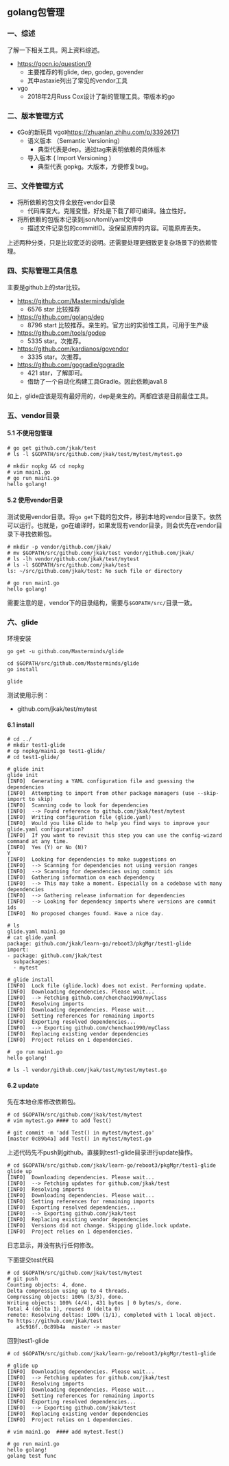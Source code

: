 ## golang包管理

### 一、综述

了解一下相关工具。网上资料综述。

- https://gocn.io/question/9
  - 主要推荐的有glide, dep, godep, govender
  - 其中astaxie列出了常见的vendor工具
- vgo
  - 2018年2月Russ Cox设计了新的管理工具。带版本的go



### 二、版本管理方式

- 《Go的新玩具 vgo》https://zhuanlan.zhihu.com/p/33926171
  - 语义版本 （Semantic Versioning）
    - 典型代表是dep。通过tag来表明依赖的具体版本
  - 导入版本 ( Import Versioning ) 
    - 典型代表 gopkg。大版本，方便修复bug。



### 三、文件管理方式

- 将所依赖的包文件全放在vendor目录
  - 代码库变大。克隆变慢，好处是下载了即可编译。独立性好。
- 将所依赖的包版本记录到json/toml/yaml文件中
  - 描述文件记录包的commitID。没保留原库的内容。可能原库丢失。 

上述两种分类，只是比较宽泛的说明。还需要处理更细致更复杂场景下的依赖管理。



### 四、实际管理工具信息

主要是github上的star比较。

- https://github.com/Masterminds/glide
  - 6576 star 比较推荐
- https://github.com/golang/dep
  - 8796 start 比较推荐。亲生的。官方出的实验性工具，可用于生产级
- https://github.com/tools/godep
  - 5335 star。次推荐。
- https://github.com/kardianos/govendor
  - 3335 star。次推荐。
- https://github.com/gogradle/gogradle
  - 421 star，了解即可。
  - 借助了一个自动化构建工具Gradle。因此依赖java1.8

如上，glide应该是现有最好用的，dep是亲生的。两都应该是目前最佳工具。



### 五、vendor目录

#### 5.1 不使用包管理

```shell
# go get github.com/jkak/test
# ls -l $GOPATH/src/github.com/jkak/test/mytest/mytest.go

# mkdir nopkg && cd nopkg
# vim main1.go
# go run main1.go
hello golang!
```



#### 5.2 使用vendor目录

测试使用vendor目录。将`go get`下载的包文件，移到本地的vendor目录下。依然可以运行。也就是，go在编译时，如果发现有vendor目录，则会优先在vendor目录下寻找依赖包。

```shell
# mkdir -p vendor/github.com/jkak/
# mv $GOPATH/src/github.com/jkak/test vendor/github.com/jkak/
# ls -lh vendor/github.com/jkak/test/mytest
# ls -l $GOPATH/src/github.com/jkak/test
ls: ~/src/github.com/jkak/test: No such file or directory

# go run main1.go
hello golang!
```

需要注意的是，vendor下的目录结构，需要与`$GOPATH/src/`目录一致。





### 六、glide

环境安装

```shell
go get -u github.com/Masterminds/glide

cd $GOPATH/src/github.com/Masterminds/glide
go install

glide
```

测试使用示例：

- github.com/jkak/test/mytest



#### 6.1 install

```shell
# cd ../
# mkdir test1-glide
# cp nopkg/main1.go test1-glide/
# cd test1-glide/

# glide init
glide init
[INFO]	Generating a YAML configuration file and guessing the dependencies
[INFO]	Attempting to import from other package managers (use --skip-import to skip)
[INFO]	Scanning code to look for dependencies
[INFO]	--> Found reference to github.com/jkak/test/mytest
[INFO]	Writing configuration file (glide.yaml)
[INFO]	Would you like Glide to help you find ways to improve your glide.yaml configuration?
[INFO]	If you want to revisit this step you can use the config-wizard command at any time.
[INFO]	Yes (Y) or No (N)?
Y
[INFO]	Looking for dependencies to make suggestions on
[INFO]	--> Scanning for dependencies not using version ranges
[INFO]	--> Scanning for dependencies using commit ids
[INFO]	Gathering information on each dependency
[INFO]	--> This may take a moment. Especially on a codebase with many dependencies
[INFO]	--> Gathering release information for dependencies
[INFO]	--> Looking for dependency imports where versions are commit ids
[INFO]	No proposed changes found. Have a nice day.

# ls
glide.yaml main1.go
# cat glide.yaml
package: github.com/jkak/learn-go/reboot3/pkgMgr/test1-glide
import:
- package: github.com/jkak/test
  subpackages:
  - mytest

# glide install
[INFO]	Lock file (glide.lock) does not exist. Performing update.
[INFO]	Downloading dependencies. Please wait...
[INFO]	--> Fetching github.com/chenchao1990/myClass
[INFO]	Resolving imports
[INFO]	Downloading dependencies. Please wait...
[INFO]	Setting references for remaining imports
[INFO]	Exporting resolved dependencies...
[INFO]	--> Exporting github.com/chenchao1990/myClass
[INFO]	Replacing existing vendor dependencies
[INFO]	Project relies on 1 dependencies.

#  go run main1.go
hello golang!

# ls -l vendor/github.com/jkak/test/mytest/mytest.go
```



#### 6.2 update

先在本地仓库修改依赖包。

```shell
# cd $GOPATH/src/github.com/jkak/test/mytest
# vim mytest.go #### to add Test()

# git commit -m 'add Test() in mytest/mytest.go'
[master 0c89b4a] add Test() in mytest/mytest.go
```

上述代码先不push到github。直接到test1-glide目录进行update操作。

```shell
# cd $GOPATH/src/github.com/jkak/learn-go/reboot3/pkgMgr/test1-glide
glide up
[INFO]	Downloading dependencies. Please wait...
[INFO]	--> Fetching updates for github.com/jkak/test
[INFO]	Resolving imports
[INFO]	Downloading dependencies. Please wait...
[INFO]	Setting references for remaining imports
[INFO]	Exporting resolved dependencies...
[INFO]	--> Exporting github.com/jkak/test
[INFO]	Replacing existing vendor dependencies
[INFO]	Versions did not change. Skipping glide.lock update.
[INFO]	Project relies on 1 dependencies.
```

日志显示，并没有执行任何修改。



下面提交test代码

```shell
# cd $GOPATH/src/github.com/jkak/test/mytest
# git push
Counting objects: 4, done.
Delta compression using up to 4 threads.
Compressing objects: 100% (3/3), done.
Writing objects: 100% (4/4), 431 bytes | 0 bytes/s, done.
Total 4 (delta 1), reused 0 (delta 0)
remote: Resolving deltas: 100% (1/1), completed with 1 local object.
To https://github.com/jkak/test
   a5c916f..0c89b4a  master -> master
```

回到test1-glide

```shell
# cd $GOPATH/src/github.com/jkak/learn-go/reboot3/pkgMgr/test1-glide

# glide up
[INFO]	Downloading dependencies. Please wait...
[INFO]	--> Fetching updates for github.com/jkak/test
[INFO]	Resolving imports
[INFO]	Downloading dependencies. Please wait...
[INFO]	Setting references for remaining imports
[INFO]	Exporting resolved dependencies...
[INFO]	--> Exporting github.com/jkak/test
[INFO]	Replacing existing vendor dependencies
[INFO]	Project relies on 1 dependencies.

# vim main1.go	#### add mytest.Test()

# go run main1.go
hello golang!
golang test func
```





